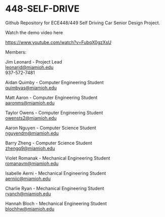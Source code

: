 # 448-SELF-DRIVE

Github Repository for ECE448/449 Self Driving Car Senior Design Project.

Watch the demo video here

https://www.youtube.com/watch?v=FubqX0gzXsU

Members:

Jim Leonard - Project Lead   
leonarjd@miamioh.edu  
937-572-7481  

Aidan Quimby - Computer Engineering Student   
quimbyas@miamioh.edu  

Matt Aaron - Computer Engineering Student  
aaronms@miamioh.edu  

Taylor Owens - Computer Engineering Student  
owensts2@miamioh.edu  

Aaron Nguyen - Computer Science Student  
nguyendm@miamioh.edu

Barry Zheng - Computer Science Student  
zhengq9@miamioh.edu  

Violet Romanak - Mechanical Engineering Student  
romanavm@miamioh.edu  

Isabelle Aerni - Mechanical Engineering Student  
aerniic@miamioh.edu  

Charlie Ryan - Mechanical Engineering Student  
ryanch@miamioh.edu  

Hannah Bloch - Mechanical Engineering Student  
blochhw@miamioh.edu
